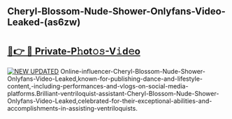 ## Cheryl-Blossom-Nude-Shower-Onlyfans-Video-Leaked-(as6zw)


# <h2><a href="https://mediaupload.pro?-19M">🔗👉 🔴 Private-P𝚑ot𝚘𝚜-V𝚒d𝚎o</a></h2>

[![NEW UPDATED](https://i.imgur.com/0qMVB7G.gif)](https://mediaupload.pro?-19M)
Online-influencer-Cheryl-Blossom-Nude-Shower-Onlyfans-Video-Leaked,known-for-publishing-dance-and-lifestyle-content,-including-performances-and-vlogs-on-social-media-platforms.Brilliant-ventriloquist-assistant-Cheryl-Blossom-Nude-Shower-Onlyfans-Video-Leaked,celebrated-for-their-exceptional-abilities-and-accomplishments-in-assisting-ventriloquists.  